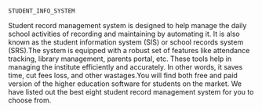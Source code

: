                                                            STUDENT_INFO_SYSTEM     
Student record management system is designed to help manage the daily school activities of recording and maintaining by automating it. It is also known as the student information system (SIS) or school records system (SRS).The system is equipped with a robust set of features like attendance tracking, library management, parents portal, etc. These tools help in managing the institute efficiently and accurately. In other words, it saves time, cut fees loss, and other wastages.You will find both free and paid version of the higher education software for students on the market. We have listed out the best eight student record management system for you to choose from.
